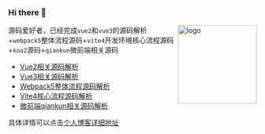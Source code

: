 ### Hi there 👋 
<img src="https://github-readme-stats.vercel.app/api?username=wbccb&show_icons=true" alt="logo" height="160" align="right" />


源码爱好者，已经完成`vue2`和`vue3`的源码解析+`webpack5`整体流程源码+`vite4`开发环境核心流程源码+`koa2`源码+`qiankun`微前端相关源码

- [Vue2相关源码解析](https://github.com/wbccb/Frontend-Articles?tab=readme-ov-file#vue2)
- [Vue3相关源码解析](https://github.com/wbccb/Frontend-Articles?tab=readme-ov-file#vue3)
- [Webpack5整体流程源码解析](https://github.com/wbccb/Frontend-Articles?tab=readme-ov-file#webpack)
- [Vite4核心流程源码解析](https://github.com/wbccb/Frontend-Articles?tab=readme-ov-file#vite)
- [微前端qiankun相关源码解析](https://github.com/wbccb/Frontend-Articles?tab=readme-ov-file#微前端)

具体详情可以点击[个人博客详细地址](https://github.com/wbccb/Frontend-Articles)

